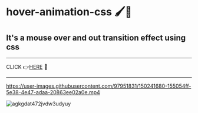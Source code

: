 
# hover-animation-css 🖌🎨
## It's a mouse over and out transition effect using css

<hr>

CLICK 👉[HERE](https://anjuchauhann.github.io/hover-animation-css/) 👀

<hr>

https://user-images.githubusercontent.com/97951831/150241680-155054ff-5e38-4e47-adaa-20863ee02a0e.mp4



![agkgdat472jvdw3udyuy](https://user-images.githubusercontent.com/97951831/150241994-cbc29846-a923-4373-8c76-3529d4d8fe73.jpg)
